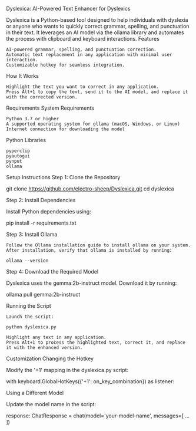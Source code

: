 Dyslexica: AI-Powered Text Enhancer for Dyslexics

Dyslexica is a Python-based tool designed to help individuals with dyslexia or anyone who wants to quickly correct grammar, spelling, and punctuation in their text. It leverages an AI model via the ollama library and automates the process with clipboard and keyboard interactions.
Features

    AI-powered grammar, spelling, and punctuation correction.
    Automatic text replacement in any application with minimal user interaction.
    Customizable hotkey for seamless integration.

How It Works

    Highlight the text you want to correct in any application.
    Press Alt+1 to copy the text, send it to the AI model, and replace it with the corrected version.

Requirements
System Requirements

    Python 3.7 or higher
    A supported operating system for ollama (macOS, Windows, or Linux)
    Internet connection for downloading the model

Python Libraries

    pyperclip
    pyautogui
    pynput
    ollama

Setup Instructions
Step 1: Clone the Repository

git clone https://github.com/electro-sheep/Dyslexica.git
cd dyslexica

Step 2: Install Dependencies

Install Python dependencies using:

pip install -r requirements.txt

Step 3: Install Ollama

    Follow the Ollama installation guide to install ollama on your system.
    After installation, verify that ollama is installed by running:

    ollama --version

Step 4: Download the Required Model

Dyslexica uses the gemma:2b-instruct model. Download it by running:

ollama pull gemma:2b-instruct

Running the Script

    Launch the script:

    python dyslexica.py

    Highlight any text in any application.
    Press Alt+1 to process the highlighted text, correct it, and replace it with the enhanced version.

Customization
Changing the Hotkey

Modify the '<alt>+1' mapping in the dyslexica.py script:

with keyboard.GlobalHotKeys({'<alt>+1': on_key_combination}) as listener:

Using a Different Model

Update the model name in the script:

response: ChatResponse = chat(model='your-model-name', messages=[ ... ])

